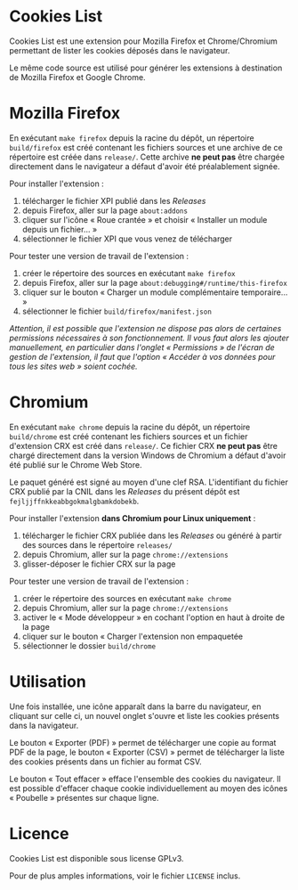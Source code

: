 Cookies List
===

Cookies List est une extension pour Mozilla Firefox et Chrome/Chromium permettant de lister les cookies déposés dans le navigateur.

Le même code source est utilisé pour générer les extensions à destination de Mozilla Firefox et Google Chrome.

# Mozilla Firefox

En exécutant `make firefox` depuis la racine du dépôt, un répertoire `build/firefox` est créé contenant les fichiers sources et une archive de ce répertoire est créée dans `release/`. Cette archive **ne peut pas** être chargée directement dans le navigateur a défaut d'avoir été préalablement signée.

Pour installer l'extension :

1. télécharger le fichier XPI publié dans les *Releases*
2. depuis Firefox, aller sur la page `about:addons`
3. cliquer sur l'icône « Roue crantée » et choisir « Installer un module depuis un fichier… »
4. sélectionner le fichier XPI que vous venez de télécharger

Pour tester une version de travail de l'extension :

1. créer le répertoire des sources en exécutant `make firefox`
2. depuis Firefox, aller sur la page `about:debugging#/runtime/this-firefox`
3. cliquer sur le bouton « Charger un module complémentaire temporaire… »
4. sélectionner le fichier `build/firefox/manifest.json`

*Attention, il est possible que l'extension ne dispose pas alors de certaines permissions nécessaires à son fonctionnement. Il vous faut alors les ajouter manuellement, en particulier dans l'onglet « Permissions » de l'écran de gestion de l'extension, il faut que l'option « Accéder à vos données pour tous les sites web » soient cochée.*

# Chromium

En exécutant `make chrome` depuis la racine du dépôt, un répertoire `build/chrome` est créé contenant les fichiers sources et un fichier d'extension CRX est créé dans `release/`. Ce fichier CRX **ne peut pas** être chargé directement dans la version Windows de Chromium a défaut d'avoir été publié sur le Chrome Web Store.

Le paquet généré est signé au moyen d'une clef RSA. L'identifiant du fichier CRX publié par la CNIL dans les *Releases* du présent dépôt est `fejljjffnkkeabbgokmalgbamkdobekb`.

Pour installer l'extension **dans Chromium pour Linux uniquement** :

1. télécharger le fichier CRX publiée dans les *Releases* ou généré à partir des sources dans le répertoire `releases/`
2. depuis Chromium, aller sur la page `chrome://extensions`
3. glisser-déposer le fichier CRX sur la page

Pour tester une version de travail de l'extension :

1. créer le répertoire des sources en exécutant `make chrome`
2. depuis Chromium, aller sur la page `chrome://extensions`
3. activer le « Mode développeur » en cochant l'option en haut à droite de la page
4. cliquer sur le bouton « Charger l'extension non empaquetée
3. sélectionner le dossier `build/chrome`

# Utilisation

Une fois installée, une icône apparaît dans la barre du navigateur, en cliquant sur celle ci, un nouvel onglet s'ouvre et liste les cookies présents dans la navigateur.

Le bouton « Exporter (PDF) » permet de télécharger une copie au format PDF de la page, le bouton « Exporter (CSV) » permet de télécharger la liste des cookies présents dans un fichier au format CSV.

Le bouton « Tout effacer » efface l'ensemble des cookies du navigateur. Il est possible d'effacer chaque cookie individuellement au moyen des icônes « Poubelle » présentes sur chaque ligne.

# Licence

Cookies List est disponible sous license GPLv3.

Pour de plus amples informations, voir le fichier ``LICENSE`` inclus.
